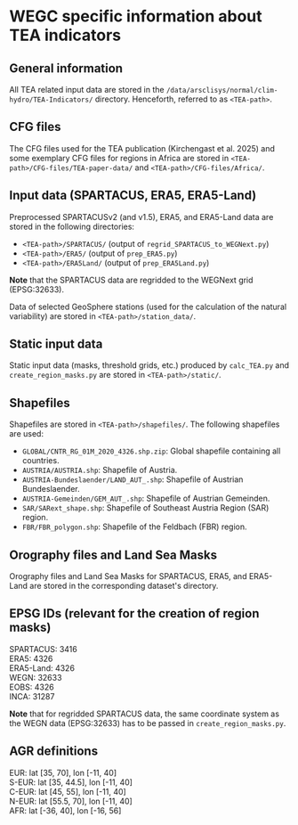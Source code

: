 # WEGC specific information about TEA indicators

## General information

All TEA related input data are stored in the `/data/arsclisys/normal/clim-hydro/TEA-Indicators/`
directory. Henceforth, referred to as `<TEA-path>`.

## CFG files

The CFG files used for the TEA publication (Kirchengast et al. 2025) and some exemplary CFG files
for regions in Africa are stored in `<TEA-path>/CFG-files/TEA-paper-data/` and
`<TEA-path>/CFG-files/Africa/`.

## Input data (SPARTACUS, ERA5, ERA5-Land)

Preprocessed SPARTACUSv2 (and v1.5), ERA5, and ERA5-Land data are stored in the following directories:

- `<TEA-path>/SPARTACUS/` (output of `regrid_SPARTACUS_to_WEGNext.py`)
- `<TEA-path>/ERA5/` (output of `prep_ERA5.py`)
- `<TEA-path>/ERA5Land/` (output of `prep_ERA5Land.py`)

**Note** that the SPARTACUS data are regridded to the WEGNext grid (EPSG:32633).

Data of selected GeoSphere stations (used for the calculation of the natural variability) are stored
in `<TEA-path>/station_data/`.

## Static input data

Static input data (masks, threshold grids, etc.) produced by `calc_TEA.py` and 
`create_region_masks.py` are stored in `<TEA-path>/static/`.

## Shapefiles

Shapefiles are stored in `<TEA-path>/shapefiles/`. The following shapefiles are used:

- `GLOBAL/CNTR_RG_01M_2020_4326.shp.zip`: Global shapefile containing all countries.
- `AUSTRIA/AUSTRIA.shp`: Shapefile of Austria.
- `AUSTRIA-Bundeslaender/LAND_AUT_.shp`: Shapefile of Austrian Bundeslaender.
- `AUSTRIA-Gemeinden/GEM_AUT_.shp`: Shapefile of Austrian Gemeinden.
- `SAR/SARext_shape.shp`: Shapefile of Southeast Austria Region (SAR) region.
- `FBR/FBR_polygon.shp`: Shapefile of the Feldbach (FBR) region.

## Orography files and Land Sea Masks

Orography files and Land Sea Masks for SPARTACUS, ERA5, and ERA5-Land are stored in the
corresponding dataset's directory.

## EPSG IDs (relevant for the creation of region masks)

SPARTACUS: 3416 \
ERA5: 4326 \
ERA5-Land: 4326 \
WEGN: 32633 \
EOBS: 4326 \
INCA: 31287

**Note** that for regridded SPARTACUS data, the same coordinate system as the WEGN data 
(EPSG:32633) has to be passed in `create_region_masks.py`.

## AGR definitions
EUR: lat [35, 70], lon [-11, 40] \
S-EUR: lat [35, 44.5], lon [-11, 40] \
C-EUR: lat [45, 55], lon [-11, 40] \
N-EUR: lat [55.5, 70], lon [-11, 40] \
AFR: lat [-36, 40], lon [-16, 56] 